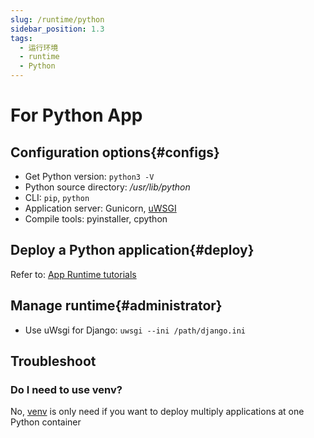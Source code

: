 ```yaml
---
slug: /runtime/python
sidebar_position: 1.3
tags:
  - 运行环境
  - runtime
  - Python
---
```


# For Python App

## Configuration options{#configs}

- Get Python version: `python3 -V`
- Python source directory: */usr/lib/python*  
- CLI: `pip`, `python`
- Application server: Gunicorn, [uWSGI](https://uwsgi-docs.readthedocs.io/)
- Compile tools: pyinstaller, cpython

## Deploy a Python application{#deploy}

Refer to: [App Runtime tutorials](../runtime#quick)

## Manage runtime{#administrator}

- Use uWsgi for Django: `uwsgi --ini /path/django.ini`

## Troubleshoot

### Do I need to use venv?

No, [venv](https://docs.python.org/zh-cn/3/tutorial/venv.html) is only need if you want to deploy multiply applications at one Python container
